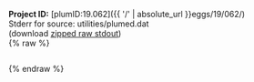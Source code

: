 **Project ID:** [plumID:19.062]({{ '/' | absolute_url }}eggs/19/062/)  
Stderr for source:  utilities/plumed.dat   
(download [zipped raw stdout](plumed.dat.plumed_master.stdout.txt.zip))  
{% raw %}
<pre>
</pre>
{% endraw %}
